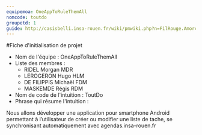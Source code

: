 ```yaml
---
equipemoa: OneAppToRuleThemAll
nomcode: toutdo
groupetd: 1
guide: http://casisbelli.insa-rouen.fr/wiki/pmwiki.php?n=FilRouge.AmorcerProjet
---
```

#Fiche d'initialisation de projet

- Nom de l'équipe : OneAppToRuleThemAll
- Liste des membres :
    - RIDEL Morgan MDR
    - LEROGERON Hugo HLM
    - DE FILIPPIS Michaël FDM
    - MASKEMDE Régis RDM
- Nom de code de l'intuition : ToutDo
- Phrase qui résume l'intuition :  

Nous allons développer une application pour smartphone Android permettant à l’utilisateur de créer ou modifier une liste de tache, se synchronisant automatiquement avec agendas.insa-rouen.fr
